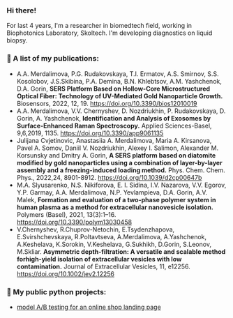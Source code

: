 ### Hi there!

<!--
**Asya23/Asya23** is a ✨ _special_ ✨ repository because its `README.md` (this file) appears on your GitHub profile.
-->

For last 4 years, I'm a researcher in biomedtech field, working in Biophotonics Laboratory, Skoltech. I'm developing diagnostics on liquid biopsy. 

### 📜 A list of my publications:

- A.A. Merdalimova, P.G. Rudakovskaya, T.I. Ermatov, A.S. Smirnov, S.S. Kosolobov, J.S.Skibina, P.A. Demina, B.N. Khlebtsov, A.M. Yashchenok, D.A. Gorin,
**SERS Platform Based on Hollow-Core Microstructured Optical Fiber: Technology of UV-Mediated Gold Nanoparticle Growth.**
Biosensors, 2022, 12, 19. https://doi.org/10.3390/bios12010019
- A.A. Merdalimova, V.V. Chernyshev, D. Nozdriukhin, P. Rudakovskaya, D. Gorin, A. Yashchenok,
**Identification and Analysis of Exosomes by Surface-Enhanced Raman Spectroscopy.**
Applied Sciences-Basel, 9,6,2019, 1135. https://doi.org/10.3390/app9061135
- Julijana Cvjetinovic, Anastasiia A. Merdalimova, Maria A. Kirsanova, Pavel A. Somov, Daniil V. Nozdriukhin, Alexey I. Salimon, Alexander M. Korsunsky and Dmitry A. Gorin,
**A SERS platform based on diatomite modified by gold nanoparticles using a combination of layer-by-layer assembly and a freezing-induced loading method.**
Phys. Chem. Chem. Phys., 2022,24, 8901-8912. https://doi.org/10.1039/d2cp00647b
- M.A. Slyusarenko, N.S. Nikiforova, E. I. Sidina, I.V. Nazarova, V.V. Egorov, Y.P. Garmay, A.A. Merdalimova, N.P. Yevlampieva, D.A. Gorin,
A.V. Malek, **Formation and evaluation of a two-phase polymer system in human plasma as a method for extracellular nanovesicle isolation.**
Polymers (Basel), 2021, 13(3):1–16. https://doi.org/10.3390/polym13030458
- V.Chernyshev, R.Chuprov-Netochin, E.Tsydenzhapova, E.Svirshchevskaya, R.Poltavtseva, A.Merdalimova, A.Yashchenok, A.Keshelava, K.Sorokin, V.Keshelava, G.Sukhikh, D.Gorin, S.Leonov, M.Skliar. **Asymmetric depth-filtration: A versatile and scalable method forhigh-yield isolation of extracellular vesicles with low contamination.** Journal of Extracellular Vesicles, 11, e12256. https://doi.org/10.1002/jev2.12256

### :floppy_disk: My public python projects:

- [model A/B testing for an online shop landing page](https://github.com/Asya23/AB-test)
